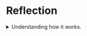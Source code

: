 #  Reflection

<details>
<summary>Understanding how it works.</summary>
  ![image](https://github.com/bangjai123/Advprog10-Timer/assets/120235144/01022b56-9dfe-4717-9caa-740817b7cf85)

    
</details>
